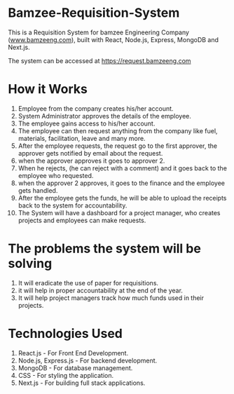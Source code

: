 # Bamzee-Requisition-System

This is a Requisition System for bamzee Engineering Company (www.bamzeeng.com), built with React, Node.js, Express, MongoDB and Next.js.

The system can be accessed at https://request.bamzeeng.com

# How it Works
1. Employee from the company creates his/her account.
2. System Administrator approves the details of the employee.
3. The employee gains access to his/her account.
4. The employee can then request anything from the company like fuel, materials, facilitation, leave and many more.
5. After the employee requests, the request go to the first approver, the approver gets notified by email about the request.
6. when the approver approves it goes to approver 2.
7. When he rejects, (he can reject with a comment) and it goes back to the employee who requested.
8. when the approver 2 approves, it goes to the finance and the employee gets handled.
9. After the employee gets the funds, he will be able to upload the receipts back to the system for accountability.
10. The System will have a dashboard for a project manager, who creates projects and employees can make requests.

# The problems the system will be solving
1. It will eradicate the use of paper for requisitions.
2. it will help in proper accountability at the end of the year.
3. It will help project managers track how much funds used in their projects.

# Technologies Used
1. React.js - For Front End Development.
2. Node.js, Express.js - For backend development.
3. MongoDB - For database management.
4. CSS - For styling the application.
5. Next.js - For building full stack applications.
